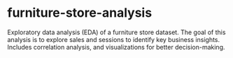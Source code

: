 # furniture-store-analysis
Exploratory data analysis (EDA) of a furniture store dataset.
The goal of this analysis is to explore sales and sessions to identify key business insights.
Includes correlation analysis, and visualizations for better decision-making.
